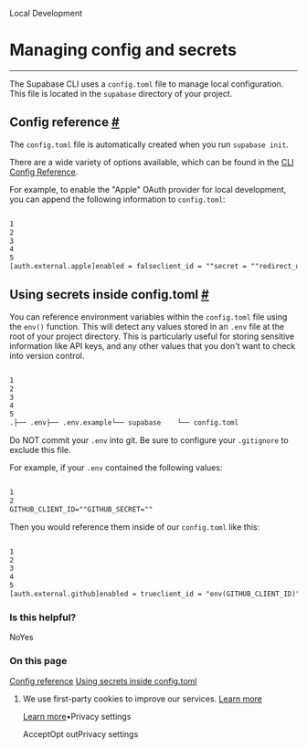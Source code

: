 Local Development

# Managing config and secrets

* * *

The Supabase CLI uses a `config.toml` file to manage local configuration. This file is located in the `supabase` directory of your project.

## Config reference [\#](https://supabase.com/docs/guides/local-development/managing-config\#config-reference)

The `config.toml` file is automatically created when you run `supabase init`.

There are a wide variety of options available, which can be found in the [CLI Config Reference](https://supabase.com/docs/guides/cli/config).

For example, to enable the "Apple" OAuth provider for local development, you can append the following information to `config.toml`:

```flex

1
2
3
4
5
[auth.external.apple]enabled = falseclient_id = ""secret = ""redirect_uri = "" # Overrides the default auth redirectUrl.
```

## Using secrets inside config.toml [\#](https://supabase.com/docs/guides/local-development/managing-config\#using-secrets-inside-configtoml)

You can reference environment variables within the `config.toml` file using the `env()` function. This will detect any values stored in an `.env` file at the root of your project directory. This is particularly useful for storing sensitive information like API keys, and any other values that you don't want to check into version control.

```flex

1
2
3
4
5
.├── .env├── .env.example└── supabase    └── config.toml
```

Do NOT commit your `.env` into git. Be sure to configure your `.gitignore` to exclude this file.

For example, if your `.env` contained the following values:

```flex

1
2
GITHUB_CLIENT_ID=""GITHUB_SECRET=""
```

Then you would reference them inside of our `config.toml` like this:

```flex

1
2
3
4
5
[auth.external.github]enabled = trueclient_id = "env(GITHUB_CLIENT_ID)"secret = "env(GITHUB_SECRET)"redirect_uri = "" # Overrides the default auth redirectUrl.
```

### Is this helpful?

NoYes

### On this page

[Config reference](https://supabase.com/docs/guides/local-development/managing-config#config-reference) [Using secrets inside config.toml](https://supabase.com/docs/guides/local-development/managing-config#using-secrets-inside-configtoml)

1. We use first-party cookies to improve our services. [Learn more](https://supabase.com/privacy#8-cookies-and-similar-technologies-used-on-our-european-services)



   [Learn more](https://supabase.com/privacy#8-cookies-and-similar-technologies-used-on-our-european-services)•Privacy settings





   AcceptOpt outPrivacy settings